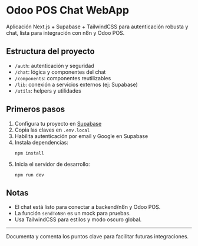 # Odoo POS Chat WebApp

Aplicación Next.js + Supabase + TailwindCSS para autenticación robusta y chat, lista para integración con n8n y Odoo POS.

## Estructura del proyecto
- `/auth`: autenticación y seguridad
- `/chat`: lógica y componentes del chat
- `/components`: componentes reutilizables
- `/lib`: conexión a servicios externos (ej: Supabase)
- `/utils`: helpers y utilidades

## Primeros pasos
1. Configura tu proyecto en [Supabase](https://supabase.com/)
2. Copia las claves en `.env.local`
3. Habilita autenticación por email y Google en Supabase
4. Instala dependencias:
   ```pwsh
   npm install
   ```
5. Inicia el servidor de desarrollo:
   ```pwsh
   npm run dev
   ```

## Notas
- El chat está listo para conectar a backend/n8n y Odoo POS.
- La función `sendToN8n` es un mock para pruebas.
- Usa TailwindCSS para estilos y modo oscuro global.

---

Documenta y comenta los puntos clave para facilitar futuras integraciones.

